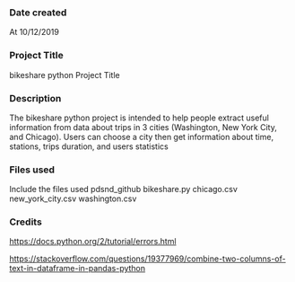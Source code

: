 ### Date created
At 10/12/2019

### Project Title
bikeshare python Project Title

### Description

The bikeshare python project is intended to help people extract useful information from data about trips in 3 cities (Washington, New York City, and Chicago).
Users can choose a city then get information about time, stations, trips duration, and users statistics

### Files used
Include the files used
pdsnd_github
bikeshare.py
chicago.csv
new_york_city.csv
washington.csv

### Credits
https://docs.python.org/2/tutorial/errors.html


https://stackoverflow.com/questions/19377969/combine-two-columns-of-text-in-dataframe-in-pandas-python
